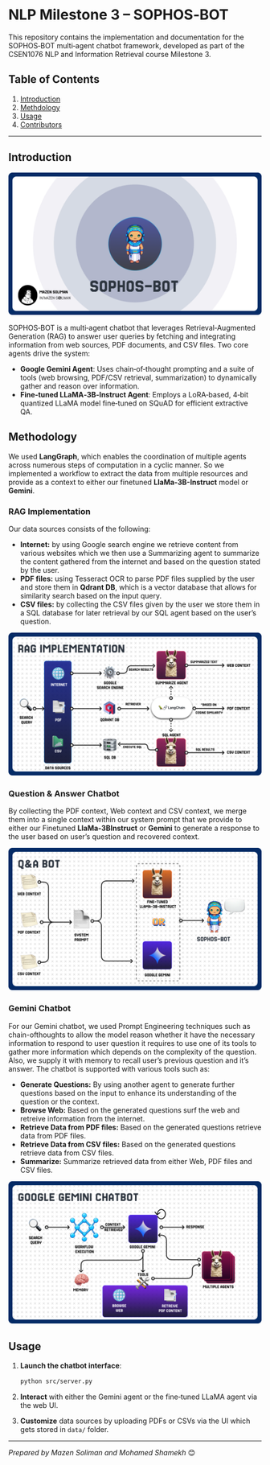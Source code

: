 # NLP Milestone 3 – SOPHOS‑BOT

This repository contains the implementation and documentation for the SOPHOS‑BOT multi‑agent chatbot framework, developed as part of the CSEN1076 NLP and Information Retrieval course Milestone 3.

## Table of Contents

1. [Introduction](#introduction)
2. [Methdology](#diagrams)
3. [Usage](#usage)
4. [Contributors](#contributors)
---

## Introduction

![Figure 1: SOPHOS-BOT Multi-Agent Chatbot](./src/diagrams/cover.png)

SOPHOS‑BOT is a multi‑agent chatbot that leverages Retrieval‑Augmented Generation (RAG) to answer user queries by fetching and integrating information from web sources, PDF documents, and CSV files. Two core agents drive the system:

* **Google Gemini Agent**: Uses chain‑of‑thought prompting and a suite of tools (web browsing, PDF/CSV retrieval, summarization) to dynamically gather and reason over information.
* **Fine‑tuned LLaMA‑3B‑Instruct Agent**: Employs a LoRA‑based, 4‑bit quantized LLaMA model fine‑tuned on SQuAD for efficient extractive QA.

## Methodology
We used **LangGraph**, which enables the coordination of multiple agents across numerous steps of computation in a cyclic manner. So we implemented a workflow to extract the data from multiple resources and provide as a context to either our finetuned **LlaMa-3B-Instruct** model or **Gemini**.

### RAG Implementation
Our data sources consists of the following:
- **Internet:** by using Google search engine we retrieve content from various websites which we then use a Summarizing agent to summarize the content gathered from the internet and based on the question stated by the user.
- **PDF files:**  using Tesseract OCR to parse PDF files supplied by the user and store them in **Qdrant DB**, which is a vector database that allows for similarity search based on the input query.
- **CSV files:** by collecting the CSV files given by the user we store them in a SQL database for later retrieval by our SQL agent based on the user’s question.

![Figure 2: RAG Pipeline](./src/diagrams/ragimplementation.png)

### Question & Answer Chatbot
By collecting the PDF context, Web context and CSV context, we merge them into a single context within our system prompt that we provide to either our Finetuned **LlaMa-3BInstruct** or **Gemini** to generate a response to the user based on user’s question and recovered context.

![Figure 3: Q&A Chatbot](./src/diagrams/q&abot.png)

### Gemini Chatbot
For our Gemini chatbot, we used Prompt Engineering techniques such as chain-ofthoughts to allow the model reason whether it have the necessary information to respond to user question it requires to use one of its tools to gather more information which depends on the complexity of the question. Also, we supply it with memory to recall user’s previous question and it’s answer. The chatbot is supported with various tools such as:
- **Generate Questions:** By using another agent to generate further questions based on the input to enhance its understanding of the question or the context.
- **Browse Web:** Based on the generated questions surf the web and retreive information from the internet.
- **Retrieve Data from PDF files:** Based on the generated questions retrieve data from PDF files.
- **Retrieve Data from CSV files:** Based on the generated questions retrieve data from CSV files.
- **Summarize:** Summarize retrieved data from either Web, PDF files and CSV files.

![Figure 4: Google Gemini Chatbot Architecture](./src/diagrams/googlegeminichatbot.png)

## Usage

1. **Launch the chatbot interface**:

   ```bash
   python src/server.py
   ```
2. **Interact** with either the Gemini agent or the fine‑tuned LLaMA agent via the web UI.
3. **Customize** data sources by uploading PDFs or CSVs via the UI which gets stored in `data/` folder.

---

*Prepared by Mazen Soliman and Mohamed Shamekh* 😊
